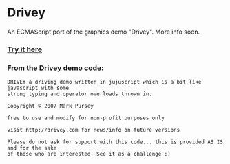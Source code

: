 # Drivey

An ECMAScript port of the graphics demo "Drivey". More info soon.

### [Try it here](https://rezmason.github.io/drivey/)
### From the Drivey demo code:

```
DRIVEY a driving demo written in jujuscript which is a bit like javascript with some
strong typing and operator overloads thrown in.

Copyright © 2007 Mark Pursey

free to use and modify for non-profit purposes only

visit http://drivey.com for news/info on future versions

Please do not ask for support with this code... this is provided AS IS and for the sake
of those who are interested. See it as a challenge :)
```
